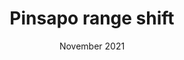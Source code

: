 ---
title: Pinsapo range shift
subtitle: 
layout: default
modal-id: 5
date: "November 2021"
article: "Lean Pattern in an Altitude Range Shift of a Tree Species: Abies pinsapo Boiss."
authors: "Antonio González-Hernández, Diego Nieto-Lugilde, Julio Peñas de Giles, and Francisca Alba-Sánchez" 
img: dreams.png
thumbnail: dreams-thumbnail.png
alt: image-alt
project-date: 2019
journal: Forest
volume: 12(11)
pages: 1451 
description: By comparing niche models fitted with adults and juveniles of Abies pinsapo, we have been able to identify an altitudinal shift in their distribution. This shift is not synchronous in the upper and lower range limits, leading to a lean pattern that, if continued in the future, might cause a strong range contration.
---